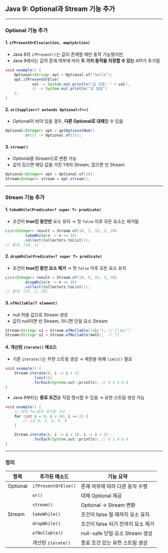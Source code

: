 ## Java 9: Optional과 Stream 기능 추가

---

### Optional 기능 추가

#### 1. `ifPresentOrElse(action, emptyAction)`

* Java 8의 `ifPresent()`는 값이 존재할 때만 동작 가능했지만,
* Java 9에서는 값의 존재 여부에 따라 **두 가지 동작을 지정할 수 있는** API가 추가됨

```java
void example() {
    Optional<String> opt = Optional.of("hello");
    opt.ifPresentOrElse(
            val -> System.out.println("값 있음: " + val),
            () -> System.out.println("값 없음")
    );
}
```

#### 2. `or(Supplier<? extends Optional<T>>)`

* Optional이 비어 있을 경우, **다른 Optional로 대체**할 수 있음

```java
Optional<Integer> opt = getOptionalNum()
        .or(() -> Optional.of(3));
```

#### 3. `stream()`

* Optional을 Stream으로 변환 가능
* 값이 있으면 해당 값을 가진 1개의 Stream, 없으면 빈 Stream

```java
Optional<Integer> opt = Optional.of(10);
Stream<Integer> stream = opt.stream();
```

---

### Stream 기능 추가

#### 1. `takeWhile(Predicate<? super T> predicate)`

* 조건이 **true인 동안만** 요소 유지 → 첫 `false` 이후 모든 요소는 제거됨

```java
List<Integer> result = Stream.of(10, 5, 15, 3, 20)
        .takeWhile(n -> n <= 10)
        .collect(Collectors.toList());
// 결과: [10, 5]
```

#### 2. `dropWhile(Predicate<? super T> predicate)`

* 조건이 **true인 동안 요소 제거** → 첫 `false` 이후 모든 요소 유지

```java
List<Integer> result = Stream.of(10, 5, 15, 3, 20)
        .dropWhile(n -> n <= 10)
        .collect(Collectors.toList());
// 결과: [15, 3, 20]
```

#### 3. `ofNullable(T element)`

* null 허용 값으로 Stream 생성
* 값이 null이면 빈 Stream, 아니면 단일 요소 Stream

```java
Stream<String> s1 = Stream.ofNullable("abc"); // ["abc"]
Stream<String> s2 = Stream.ofNullable(null);  // []
```

#### 4. 개선된 `iterate()` 메소드

* 기존 `iterate()`는 무한 스트림 생성 → 제한을 위해 `limit()` 필요

```java
void example() {
    Stream.iterate(0, i -> i + 2)
            .limit(5)
            .forEach(System.out::println); // 0 2 4 6 8
}
```

* Java 9부터는 **종료 조건**을 직접 명시할 수 있음 → 유한 스트림 생성 가능

```java
void example() {
    // 마치 for문과 유사한 구조
    for (int i = 0; i < 10; i += 2) {
        // i는 0, 2, 4, 6, 8
    }

    Stream.iterate(0, i -> i < 10, i -> i + 2)
            .forEach(System.out::println); // 0 2 4 6 8
}
```

---

### 정리

| 항목       | 추가된 메소드             | 기능 요약                     |
|----------|---------------------|---------------------------|
| Optional | `ifPresentOrElse()` | 존재 여부에 따라 다른 동작 수행        |
|          | `or()`              | 대체 Optional 제공            |
|          | `stream()`          | Optional → Stream 변환      |
| Stream   | `takeWhile()`       | 조건이 false 될 때까지 요소 유지     |
|          | `dropWhile()`       | 조건이 false 되기 전까지 요소 제거    |
|          | `ofNullable()`      | null-safe 단일 요소 Stream 생성 |
|          | 개선된 `iterate()`     | 종료 조건 있는 유한 스트림 생성        |
